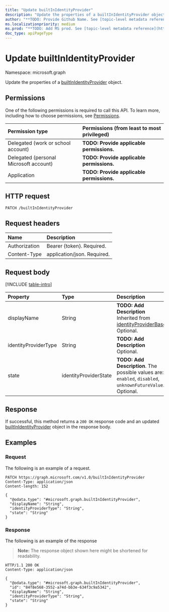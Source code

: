 ```yaml
---
title: "Update builtInIdentityProvider"
description: "Update the properties of a builtInIdentityProvider object."
author: "**TODO: Provide Github Name. See [topic-level metadata reference](https://aka.ms/msgo?pagePath=Document-APIs/Guidelines/Metadata)**"
ms.localizationpriority: medium
ms.prod: "**TODO: Add MS prod. See [topic-level metadata reference](https://aka.ms/msgo?pagePath=Document-APIs/Guidelines/Metadata)**"
doc_type: apiPageType
---
```


# Update builtInIdentityProvider
Namespace: microsoft.graph



Update the properties of a [builtInIdentityProvider](../resources/builtinidentityprovider.md) object.

## Permissions
One of the following permissions is required to call this API. To learn more, including how to choose permissions, see [Permissions](/graph/permissions-reference).

|Permission type|Permissions (from least to most privileged)|
|:---|:---|
|Delegated (work or school account)|**TODO: Provide applicable permissions.**|
|Delegated (personal Microsoft account)|**TODO: Provide applicable permissions.**|
|Application|**TODO: Provide applicable permissions.**|

## HTTP request

<!-- {
  "blockType": "ignored"
}
-->
``` http
PATCH /builtInIdentityProvider
```

## Request headers
|Name|Description|
|:---|:---|
|Authorization|Bearer {token}. Required.|
|Content-Type|application/json. Required.|

## Request body
[!INCLUDE [table-intro](../../includes/update-property-table-intro.md)]


|Property|Type|Description|
|:---|:---|:---|
|displayName|String|**TODO: Add Description** Inherited from [identityProviderBase](../resources/identityproviderbase.md). Optional.|
|identityProviderType|String|**TODO: Add Description** Optional.|
|state|identityProviderState|**TODO: Add Description**. The possible values are: `enabled`, `disabled`, `unknownFutureValue`. Optional.|



## Response

If successful, this method returns a `200 OK` response code and an updated [builtInIdentityProvider](../resources/builtinidentityprovider.md) object in the response body.

## Examples

### Request
The following is an example of a request.
<!-- {
  "blockType": "request",
  "name": "update_builtinidentityprovider"
}
-->
``` http
PATCH https://graph.microsoft.com/v1.0/builtInIdentityProvider
Content-Type: application/json
Content-length: 152

{
  "@odata.type": "#microsoft.graph.builtInIdentityProvider",
  "displayName": "String",
  "identityProviderType": "String",
  "state": "String"
}
```


### Response
The following is an example of the response
>**Note:** The response object shown here might be shortened for readability.
<!-- {
  "blockType": "response",
  "truncated": true
}
-->
``` http
HTTP/1.1 200 OK
Content-Type: application/json

{
  "@odata.type": "#microsoft.graph.builtInIdentityProvider",
  "id": "84f8e568-3552-a74d-bb3e-634f3c9a5342",
  "displayName": "String",
  "identityProviderType": "String",
  "state": "String"
}
```


